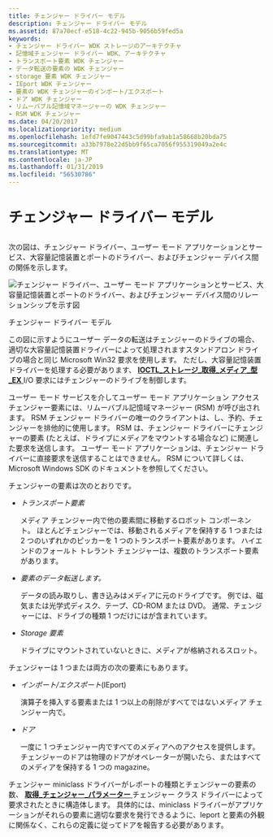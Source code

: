 ```yaml
---
title: チェンジャー ドライバー モデル
description: チェンジャー ドライバー モデル
ms.assetid: 87a70ecf-e518-4c22-945b-9056b59fed5a
keywords:
- チェンジャー ドライバー WDK ストレージのアーキテクチャ
- 記憶域チェンジャー ドライバー WDK、アーキテクチャ
- トランスポート要素 WDK チェンジャー
- データ転送の要素の WDK チェンジャー
- storage 要素 WDK チェンジャー
- IEport WDK チェンジャー
- 要素の WDK チェンジャーのインポート/エクスポート
- ドア WDK チェンジャー
- リムーバブル記憶域マネージャーの WDK チェンジャー
- RSM WDK チェンジャー
ms.date: 04/20/2017
ms.localizationpriority: medium
ms.openlocfilehash: 1efd7fe9047443c5d99bfa9ab1a58668b20bda75
ms.sourcegitcommit: a33b7978e22d5bb9f65ca7056f955319049a2e4c
ms.translationtype: MT
ms.contentlocale: ja-JP
ms.lasthandoff: 01/31/2019
ms.locfileid: "56530786"
---
```

# <a name="the-changer-driver-model"></a>チェンジャー ドライバー モデル


## <span id="ddk_the_changer_driver_model_kg"></span><span id="DDK_THE_CHANGER_DRIVER_MODEL_KG"></span>


次の図は、チェンジャー ドライバー、ユーザー モード アプリケーションとサービス、大容量記憶装置とポートのドライバー、およびチェンジャー デバイス間の関係を示します。

![チェンジャー ドライバー、ユーザー モード アプリケーションとサービス、大容量記憶装置とポートのドライバー、およびチェンジャー デバイス間のリレーションシップを示す図](images/changer.png)

チェンジャー ドライバー モデル

この図に示すようにユーザー データの転送はチェンジャーのドライブの場合、適切な大容量記憶装置ドライバーによって処理されますスタンドアロン ドライブの場合と同じ Microsoft Win32 要求を使用します。 ただし、大容量記憶装置ドライバーを処理する必要があります、 [ **IOCTL\_ストレージ\_取得\_メディア\_型\_EX** ](https://msdn.microsoft.com/library/windows/hardware/ff560563) I/O 要求にはチェンジャーのドライブを制御します。

ユーザー モード サービスを介してユーザー モード アプリケーション アクセス チェンジャー要素には、リムーバブル記憶域マネージャー (RSM) が呼び出されます。 RSM チェンジャー ドライバーの唯一のクライアントは、し、予約、チェンジャーを排他的に使用します。 RSM は、チェンジャー ドライバーにチェンジャーの要素 (たとえば、ドライブにメディアをマウントする場合など) に関連した要求を送信します。 ユーザー モード アプリケーションは、チェンジャー ドライバーに直接要求を送信することはできません。 RSM について詳しくは、Microsoft Windows SDK のドキュメントを参照してください。

チェンジャーの要素は次のとおりです。

-   *トランスポート要素*

    メディア チェンジャー内で他の要素間に移動するロボット コンポーネント。 ほとんどチェンジャーでは、移動されるメディアを保持する 1 つまたは 2 つのいずれかのピッカーを 1 つのトランスポート要素があります。 ハイエンドのフォールト トレラント チェンジャーは、複数のトランスポート要素があります。

-   *要素のデータ転送します。*

    データの読み取りし、書き込みはメディアに元のドライブです。 例では、磁気または光学式ディスク、テープ、CD-ROM または DVD。 通常、チェンジャーには、ドライブの種類 1 つだけにはが含まれています。

-   *Storage 要素*

    ドライブにマウントされていないときに、メディアが格納されるスロット。

チェンジャーは 1 つまたは両方の次の要素にもあります。

-   *インポート/エクスポート*(IEport)

    演算子を挿入する要素または 1 つ以上の削除がすべてではないメディア チェンジャー内で。

-   *ドア*

    一度に 1 つチェンジャー内ですべてのメディアへのアクセスを提供します。 チェンジャーのドアは物理のドアがオペレーターが開いたら、またはすべてのメディアを保持する 1 つの magazine。

チェンジャー miniclass ドライバーがレポートの種類とチェンジャーの要素の数、 [**取得\_チェンジャー\_パラメーター** ](https://msdn.microsoft.com/library/windows/hardware/ff554979)チェンジャー クラス ドライバーによって要求されたときに構造体します。 具体的には、miniclass ドライバーがアプリケーションがそれらの要素に適切な要求を発行できるように、Ieport と要素の外観に関係なく、これらの定義に従ってドアを報告する必要があります。

 

 




